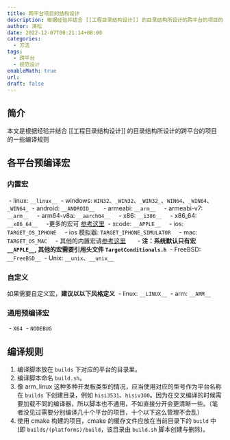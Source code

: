 ```yaml
---
title: 跨平台项目的结构设计
description: 根据经验并结合 [[工程目录结构设计]] 的目录结构所设计的跨平台的项目的一些编译规则
author: 清松
date: 2022-12-07T00:21:14+08:00
categories:
  - 方法
tags:
  - 跨平台
  - 规范设计
enableMath: true
url: 
draft: false
---
```

## 简介
本文是根据经验并结合 [[工程目录结构设计]] 的目录结构所设计的跨平台的项目的一些编译规则

## 各平台预编译宏

### 内置宏

 - linux: `__linux__`
 - windows: `WIN32`、`_WIN32`、`_WIN32_`、`WIN64`、`_WIN64`、`_WIN64_`
 - android: `__ANDROID__`
    - armeabi: `__arm__`
    - armeabi-v7: `__arm__`
    - arm64-v8a: `__aarch64__`
    - x86: `__i386__`
    - x86\_64: `__x86_64__`
    -更多的宏可 [参考这里](https://developer.android.com/ndk/guides/cpu-features?hl=zh-cn)
 - xcode: `__APPLE__`
    - ios: `TARGET_OS_IPHONE`
    - ios 模拟器: `TARGET_IPHONE_SIMULATOR`
    - mac: `TARGET_OS_MAC`
    - 其他的内置宏请[参考这里](https://www.jianshu.com/p/b342ad05386a)  
    - **注：系统默认只有宏 `__APPLE__`, 其他的宏需要引用头文件 `TargetConditionals.h`**
 - FreeBSD: `__FreeBSD__`
 - Unix: `__unix`、`__unix__`

### 自定义

如果需要自定义宏，**建议以以下风格定义**
 - linux: `__LINUX__`
 - arm: `__ARM__`
  
### 通用预编译宏

 - `X64`
 - `NODEBUG`

## 编译规则

1.  编译脚本放在 `builds` 下对应的平台的目录里。
2.  编译脚本命名 `build.sh`。
3.  像 arm_linux 这种多种开发板类型的情况，应当使用对应的型号作为平台名称在 `builds` 下创建目录，例如 `hisi3531`、`hisiv300`。因为在交叉编译的时候需要加载不同的编译器，所以脚本也不通用，不如直接分开会更清晰一些。（笔者没见过需要分别编译几十个平台的项目，十个以下这么管理不会乱）
4.  使用 cmake 构建的项目，cmake 的缓存文件应放在当前目录下的 `build` 中 (即 `builds/(platforms)/build`，该目录由 `build.sh` 脚本创建与删除)。

